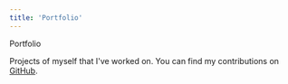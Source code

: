 ```yaml
---
title: 'Portfolio'
---
```


Portfolio

Projects of myself that I've worked on. You can find my contributions on [GitHub](https://github.com/JasperAlexander).

&nbsp;
